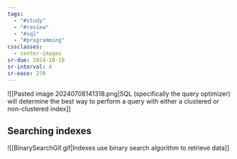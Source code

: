 ```yaml
---
tags:
  - "#study"
  - "#review"
  - "#sql"
  - "#programming"
cssclasses:
  - center-images
sr-due: 2024-10-18
sr-interval: 4
sr-ease: 270
---
```


![[Pasted image 20240708141318.png|SQL (specifically the query optimizer) will determine the best way to perform a query with either a clustered or non-clustered index]]


## Searching indexes

![[BinarySearchGif.gif|Indexes use binary search algorithm to retrieve data]]